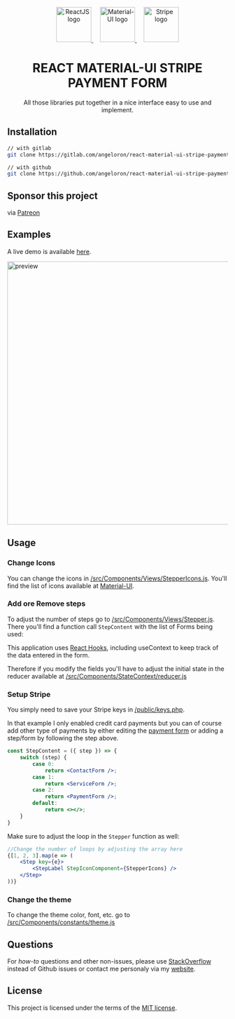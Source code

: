 <p align="center" >
  <a href="https://reactjs.org/" rel="noopener" target="_blank">
    <img height="80" src="https://upload.wikimedia.org/wikipedia/commons/a/a7/React-icon.svg" alt="ReactJS logo">
  </a>
    &nbsp;&nbsp;&nbsp;
  <a href="https://material-ui.com/" rel="noopener" target="_blank">
    <img height="80" src="https://material-ui.com/static/logo_raw.svg" alt="Material-UI logo">
  </a>
    &nbsp;&nbsp;&nbsp;
  <a href="https://stripe.com/" rel="noopener" target="_blank">
    <img height="80" src="https://upload.wikimedia.org/wikipedia/commons/b/ba/Stripe_Logo%2C_revised_2016.svg" alt="Stripe logo">
  </a>
</p>

<h1 align="center">REACT MATERIAL-UI STRIPE PAYMENT FORM</h1>

<div align="center">

All those libraries put together in a nice interface easy to use and implement.

</div>

## Installation

<!-- Available as an [npm package](https://www.npmjs.com/package/react-material-ui-stripe-payment-form). -->

```sh
// with gitlab
git clone https://gitlab.com/angeloron/react-material-ui-stripe-payment-form

// with github
git clone https://github.com/angeloron/react-material-ui-stripe-payment-form.git
```

## Sponsor this project

via [Patreon](https://www.patreon.com/angeloron)

## Examples

A live demo is available [here](https://angeloron.gitlab.io/react-material-ui-stripe-payment-form/).

<img width="600px" src="./preview.gif" alt="preview">

## Usage

### Change Icons
You can change the icons in [/src/Components/Views/StepperIcons.js](/src/Components/Views/StepperIcons.js). You'll find the list of icons available at [Material-UI](https://material-ui.com/components/material-icons/).

### Add ore Remove steps
To adjust the number of steps go to [/src/Components/Views/Stepper.js](/src/Components/Views/Stepper.js). There you'll find a function call ```StepContent``` with the list of Forms being used:

This application uses [React Hooks](https://reactjs.org/docs/hooks-intro.html), including useContext to keep track of the data entered in the form.

Therefore if you modify the fields you'll have to adjust the initial state in the reducer available at [/src/Components/StateContext/reducer.js](/src/Components/StateContext/reducer.js)

### Setup Stripe

You simply need to save your Stripe keys in [/public/keys.php](/public/keys.php).

In that example I only enabled credit card payments but you can of course add other type of payments by either editing the [payment form](/src/Components/Views/Forms/PaymentForm.js) or adding a step/form by following the step above.

```jsx
const StepContent = ({ step }) => {
    switch (step) {
        case 0:
            return <ContactForm />;
        case 1:
            return <ServiceForm />;
        case 2:
            return <PaymentForm />;
        default:
            return <></>;
    }
}
```

Make sure to adjust the loop in the ```Stepper``` function as well:

```jsx
//Change the number of loops by adjusting the array here
{[1, 2, 3].map(e => (
    <Step key={e}>
        <StepLabel StepIconComponent={StepperIcons} />
    </Step>
))}
```
### Change the theme

To change the theme color, font, etc. go to [/src/Components/constants/theme.js](/src/Components/constants/theme.js)

## Questions

For *how-to* questions and other non-issues,
please use [StackOverflow](https://stackoverflow.com/questions) instead of Github issues or contact me personaly via my [website](https://angeloron.com/contact).

## License

This project is licensed under the terms of the
[MIT license](/LICENSE).
